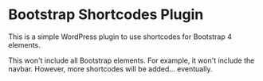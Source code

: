 # Bootstrap Shortcodes Plugin

This is a simple WordPress plugin to use shortcodes for Bootstrap 4 elements.

This won't include all Bootstrap elements. For example, it won't include the navbar. However, more shortcodes will be added... eventually.

